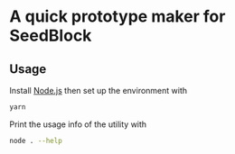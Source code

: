 # A quick prototype maker for SeedBlock

## Usage

Install [Node.js](https://nodejs.org/en/) then set up the environment with

```bash
yarn
```

Print the usage info of the utility with

```bash
node . --help
```
